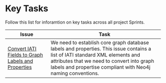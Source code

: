# Key Tasks

Follow this list for inforamtion on key tasks across all project Sprints.

Issue | Task
--- | ---
[Convert IATI Fields to Graph Labels and Properties](https://github.com/Humanitarian-AI/IATIPlus/issues/8) | We need to establish core graph database labels and properties. This issue contains a list of IATI standard XML elements and attributes that we need to convert into graph labels and propertise compliant with Neo4j naming conventions.
